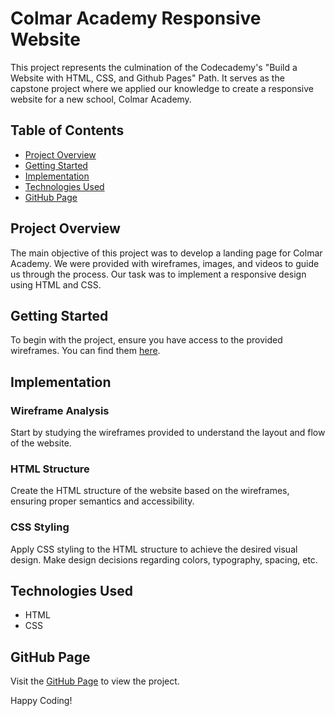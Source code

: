 # Colmar Academy Responsive Website

This project represents the culmination of the Codecademy's "Build a Website with HTML, CSS, and Github Pages" Path. It serves as the capstone project where we applied our knowledge to create a responsive website for a new school, Colmar Academy.

## Table of Contents 
- [Project Overview](#project-overview)
- [Getting Started](#getting-started)
- [Implementation](#implementation)
- [Technologies Used](#technologies-used)
- [GitHub Page](#github-page)

## Project Overview
The main objective of this project was to develop a landing page for Colmar Academy. We were provided with wireframes, images, and videos to guide us through the process. Our task was to implement a responsive design using HTML and CSS.

## Getting Started
To begin with the project, ensure you have access to the provided wireframes. You can find them [here](https://content.codecademy.com/courses/freelance-1/capstone-2/colmar-academy-spec.png).

## Implementation
### Wireframe Analysis
Start by studying the wireframes provided to understand the layout and flow of the website.

### HTML Structure
Create the HTML structure of the website based on the wireframes, ensuring proper semantics and accessibility.

### CSS Styling
Apply CSS styling to the HTML structure to achieve the desired visual design. Make design decisions regarding colors, typography, spacing, etc.

## Technologies Used
- HTML
- CSS

## GitHub Page
Visit the [GitHub Page](https://abhishek1061.github.io/ColmarAcademy_Website_Project/) to view the project.

Happy Coding!

